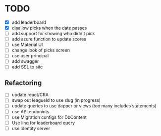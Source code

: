 # TODO

- [x] add leaderboard
- [x] disallow picks when the date passes
- [ ] add support for showing who didn't pick
- [ ] add azure function to update scores
- [ ] use Material UI
- [ ] change look of picks screen
- [ ] use user principal
- [ ] add swagger
- [ ] add SSL to site

## Refactoring

- [ ] update react/CRA
- [ ] swap out leagueId to use slug (in progress)
- [ ] update queries to use dapper or views (too many includes statements)
- [ ] use API endpoints
- [ ] use Migration configs for DbContent
- [ ] Use linq for leaderboard query
- [ ] use identity server
